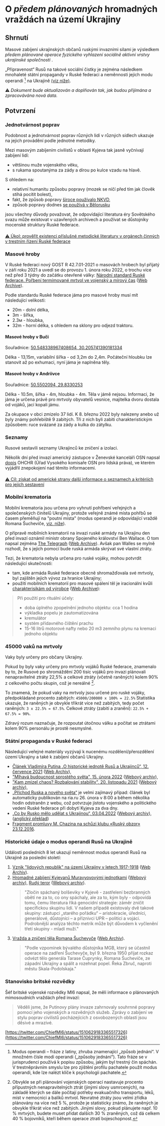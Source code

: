 # O *předem plánovaných* hromadných vraždách na území Ukrajiny

## Shrnutí

Masové zabíjení ukrajinských občanů ruskými invazními silami je výsledkem *předem plánované operace fyzického vyhlazení sociálně aktivní vrstvy ukrajinské společnosti* .

„Připravenost“ Rusů na takové sociální čistky je zejména následkem mnohaleté státní propagandy v Ruské federaci a neměnnosti jejich modu operandi [^1] na Ukrajině [(viz níže)](Cleansing.md#%D0%B4%D0%B5%D1%80%D0%B6%D0%B0%D0%B2%D0%BD%D0%B0-%D0%BF%D1%80%D0%BE%D0%BF%D0%B0%D0%B3%D0%B0%D0%BD%D0%B4%D0%B0-%D0%B2-%D1%80%D1%84).

⚠️ *Dokument bude aktualizován a doplňován tak, jak budou přijímána a zpracovávána nová data.*

## Potvrzení

### Jednotvárnost poprav

Podobnost a jednotvárnost poprav různých lidí v různých sídlech ukazuje na jejich provádění podle jednotné metodiky.

Mezi masovým zabíjením civilistů v oblasti Kyjeva tak jasně vyčnívají zabíjení lidí:

- většinou muže vojenského věku,
- s rukama spoutanýma za zády a dírou po kulce vzadu na hlavě.

S ohledem na:

- relativní humanitu způsobu popravy (mozek se ničí před tím jak člověk stíhá pocítit bolest),
- fakt, že způsob popravy [široce používalo NKVD](https://twitter.com/Churchill_N1/status/606656825774194690),
- způsob popravy dodnes [se používá v Bělorusku](https://en.wikipedia.org/wiki/Capital_punishment_in_Belarus#Method)

jsou všechny důvody považovat, že odpovídající literatura éry Sovětského svazu může existovat v uzavřených archivech a používat se důstojníky mocenské struktury Ruské federace.

####

[⚠️ Úkol: prověřit existenci příslušné metodické literatury v orgánech činných v trestním řízení Ruské federace](https://github.com/zbroyar/mass_killings/issues/15)

### Masové hroby

V Ruské federaci nový GOST R 42.7.01-2021 o masovách hrobech byl přijatý v září roku 2021 a uvedl se do provozu 1. února roku 2022, o trochu více než před 3 týdny do začátku otevřené války: [Národní standard Ruské federace. Pořbení termímované mrtvol ve vojenský a mírový čas](https://docs.cntd.ru/document/1200180859) ([Web Archive](https://web.archive.org/web/20220402173717/https://docs.cntd.ru/document/1200180859)).

Podle standardu Ruské federace jáma pro masové hroby musí mít následující velikosti:

- 20m - dolní délka,
- 3m - šířka,
- 2.3м - hloubka,
- 32m - horní délka, s ohledem na sklony pro odjezd traktoru.

#### Masové hroby v Buči

Souřadnice: [50.548338967408654, 30.205741390181334](https://www.google.com/maps/place/50%C2%B032'54.0%22N+30%C2%B012'20.7%22E/@50.5484609,30.2058379,115m/data=!3m1!1e3!4m5!3m4!1s0x0:0x15cf9fe2434bd718!8m2!3d50.548339!4d30.2057414)

Délka - 13,15m, variabilní šířka - od 3,2m do 2,4m. Počáteční hloubku lze stanovit až po exhumaci, nyní jáma je naplněna těly.

#### Masové hroby v Andriivce

Souřadnice: [50.5502094, 29.8330253](https://www.google.com/maps/place/50%C2%B033'00.8%22N+29%C2%B049'58.9%22E/@50.5502835,29.8329207,115m/data=!3m1!1e3!4m5!3m4!1s0x0:0x8cd1f9f20a211e34!8m2!3d50.5502094!4d29.8330253)

Délka - 10.5m, šířka - 4m, hloubka - 4m. Těla v jámě nejsou. Informaci, že jáma je určena právě pro mrtvoly obyvatelů vesnice, majitelka dvoru dostala od vojáků, jací kopali jámu.

Za okupace v obci zmizelo 37 lidí. K 8. březnu 2022 byly nalezeny anebo už byly známy pohřebiště 9 zabitých. Tři z nich byli zabiti charakteristickým způsobem: ruce svázané za zády a kulka do zátylku.

### Seznamy

Rusové sestavili seznamy Ukrajinců ke zničení a izolaci.

Několik dní před invazí americký zástupce v Ženevské kanceláři OSN napsal [dopis](https://www.washingtonpost.com/context/read-u-s-letter-to-the-u-n-alleging-russia-is-planning-human-rights-abuses-in-ukraine/93a8d6a1-5b44-4ae8-89e5-cd5d328dd150/?itid=lk_inline_manual_4) OHCHR (Úřad Vysokého komisaře OSN pro lidská práva), ve kterém vyjádřil znepokojení nad těmito informacemi.

####

[⚠️ Cíl: získat od americké strany další informace o seznamech a kritériích pro jejich sestavení](https://github.com/zbroyar/mass_killings/issues/17)

### Mobilní krematoria

Mobilní krematoria jsou určena pro vyhnutí pohřbení veřejných a společenských činitelů Ukrajiny, protože veřejně známé místa pohřbů se časem přeměňují na "poutní místa" (modus operandi je odpovídající vraždě Romana Šucheviče, [viz. níže](Cleansing.md#%D0%B4%D0%B5%D1%80%D0%B6%D0%B0%D0%B2%D0%BD%D0%B0-%D0%BF%D1%80%D0%BE%D0%BF%D0%B0%D0%B3%D0%B0%D0%BD%D0%B4%D0%B0-%D0%B2-%D1%80%D1%84)).

O přípravě mobilních krematorií na invazi ruské armády na Ukrajinu den před invazí oznámil ministr obrany Spojeného království Ben Wallace. O tom napsal zejména [The Telegraph](https://www.telegraph.co.uk/world-news/2022/02/23/russia-deploys-mobile-crematorium-follow-troops-battle) ([Web Archive](https://web.archive.org/web/20220331033347/https://www.telegraph.co.uk/world-news/2022/02/23/russia-deploys-mobile-crematorium-follow-troops-battle)). Avšak pan Walles se mylně rozhodl, že s jejich pomocí bude ruská armáda skrývat své vlastní ztráty.

Tezi, že krematoria nebyla určena pro ruské vojáky, mohou potvrdit následující skutečnosti:

- tam, kde armáda Ruské federace obecně shromažďovala své mrtvoly, byl zajištěn jejich vývoz za hranice Ukrajiny;
- použití mobilních krematorií pro masové spálení těl je iracionální kvůli [charakterisikám od výrobce](http://turmalin.su/index.php?option=com_content&view=article&id=185&Itemid=331) ([Web Archive](https://web.archive.org/web/20220226133306/http://turmalin.su/index.php?option=com_content&view=article&id=185&Itemid=331)):

> Při použití pro rituální účely:
>
> - doba úplného zpopelnění jednoho objektu: cca 1 hodina
> - výkladka popelu je zautomatizována
> - kremulátor
> - systém přídavného čištění prachu
> - 15-16 litrů motorové nafty nebo 20 m3 zemního plynu na kremaci jednoho objektu

### 45000 vaků na mrtvoly

Vaky byly určeny pro občany Ukrajiny.

Pokud by byly vaky určeny pro mrtvoly vojáků Ruské federace, znamenalo by to, že Rusové po shromáždění 200 tisíc vojáků pro invazi plánovali nenapravitelné ztráty 22,5% a celkové ztráty (včetně raněných) kolem 90% z celkového počtu skupin, což je nereálné [^2].

To znamená, že pokud vaky na mrtvoly jsou určené pro ruské vojáky, předpokládané procento zabitých: `45000/200000 x 100% = 22.5%`  Statistika ukazuje, že raněných je obvykle třikrát více než zabitých, tedy počet raněných: `3 х 22.5% = 67.5%`. Celkové ztráty (zabití a zranění): `22.5% + 67.5% = 90%`.

Zdravý rozum naznačuje, že rozpoutat útočnou válku a počítat se ztrátami kolem 90% personálu je prostě nesmyslné.

### Státní propaganda v Ruské federaci

Následující veřejné materiály vyzývají k nucenému rozdělení/přerozdělení území Ukrajiny a také k zabíjení občanů Ukrajiny.

- [Článek Vladimíra Putina „O historické jednotě Rusů a Ukrajinců“, 12. července 2021](http://kremlin.ru/events/president/news/66181) ([Web Archiv](https://web.archive.org/web/20220331143857/http://kremlin.ru/events/president/news/66181)),
- ["Mlhavá budoucnost sprostého světa", 15. února 2022](https://actualcomment.ru/tumannoe-budushchee-pokhabnogo-mira-2202150925.html) ([Webový archiv](https://web.archive.org/web/20220324051406/https://actualcomment.ru/tumannoe-budushchee-pokhabnogo-mira-2202150925.html)),
- ["Kam zmizel chaos? Rozbalování stability", 20. listopadu 2021](https://actualcomment.ru/kuda-delsya-khaos-raspakovka-stabilnosti-2111201336.html) ([Webový archiv](https://web.archive.org/web/20220401131352/https://actualcomment.ru/kuda-delsya-khaos-raspakovka-stabilnosti-2111201336.html)),
- [„Příchod Ruska a nového světa“](https://web.archive.org/web/20220226051154/https://ria.ru/20220226/rossiya-1775162336.html) je velmi zajímavý případ: článek byl automaticky publikován na ria.ru 26. února v 8:00 a během několika hodin odstraněn z webu, což potvrzuje jistotu vojenského a politického vedení Ruské federace při dobytí Kyjeva za dva dny.
- [„Co by Rusko mělo udělat s Ukrajinou“, 03.04.2022](https://ria.ru/20220403/ukraina-1781469605.html) ([Webový archiv](https://web.archive.org/web/20220404140751/https://ria.ru/20220403/ukraina-1781469605.html)), ([anglický překlad](https://medium.com/@kravchenko_mm/what-should-russia-do-with-ukraine-translation-of-a-propaganda-article-by-a-russian-journalist-a3e92e3cb64))
- [Fragment promluvy M. Chazina na schůzi klubu «Ruský obzor» 23.12.2016](https://www.youtube.com/watch?v=njCjKWMy2n0&t=40s).

### Historické údaje o modus operandi Rusů na Ukrajině

Události posledních 8 let ukazují neměnnost modus operandi Rusů na Ukrajině za poslední století:

1. [Vznik "lidových republik" na území Ukrajiny v letech 1917-1918](https://uk.wikipedia.org/wiki/%D0%A0%D0%B0%D0%B4%D1%8F%D0%BD%D1%81%D1%8C%D0%BA%D0%BE-%D1%83%D0%BA%D1%80%D0%B0%D1%97%D0%BD%D1%81%D1%8C%D0%BA%D0%B0_%D0%B2%D1%96%D0%B9%D0%BD%D0%B0_(1917%E2%80%941921)#%D0%9D%D0%B0%D1%81%D1%82%D1%83%D0%BF_%D0%B1%D1%96%D0%BB%D1%8C%D1%88%D0%BE%D0%B2%D0%B8%D0%BA%D1%96%D0%B2) ([Web Archiv](https://web.archive.org/web/20220315084250/https://uk.wikipedia.org/wiki/%D0%A0%D0%B0%D0%B4%D1%8F%D0%BD%D1%81%D1%8C%D0%BA%D0%BE-%D1%83%D0%BA%D1%80%D0%B0%D1%97%D0%BD%D1%81%D1%8C%D0%BA%D0%B0_%D0%B2%D1%96%D0%B9%D0%BD%D0%B0_(1917%E2%80%941921)#%D0%9D%D0%B0%D1%81%D1%82%D1%83%D0%BF_%D0%B1%D1%96%D0%BB%D1%8C%D1%88%D0%BE%D0%B2%D0%B8%D0%BA%D1%96%D0%B2)).
2. [Hromadné zabíjení Kyjevanů Muravyovovými jednotkami](https://www.istpravda.com.ua/articles/2019/03/12/153809) ([Webový archiv](https://web.archive.org/web/20210807111953/https://www.istpravda.com.ua/articles/2019/03/12/153809/)), [Rudý teror](https://uk.wikipedia.org/wiki/%D0%A8%D1%82%D1%83%D1%80%D0%BC_%D0%9A%D0%B8%D1%94%D0%B2%D0%B0_(1918)#%D0%A7%D0%B5%D1%80%D0%B2%D0%BE%D0%BD%D0%B8%D0%B9_%D1%82%D0%B5%D1%80%D0%BE%D1%80) ([Webový archiv](https://web.archive.org/web/20220331221844/https://uk.wikipedia.org/wiki/%D0%A8%D1%82%D1%83%D1%80%D0%BC_%D0%9A%D0%B8%D1%94%D0%B2%D0%B0_(1918)#%D0%A7%D0%B5%D1%80%D0%B2%D0%BE%D0%BD%D0%B8%D0%B9_%D1%82%D0%B5%D1%80%D0%BE%D1%80)).
    > "Zločin spáchaný bolševiky v Kyjevě - zastřelení bezbranných obětí ne za to, co ony spáchaly, ale za to, kým byly - odpovídá tomu, čemu literatura říká genocidní strategie: záměr zničit specifickou skupinu lidí. V našem případě existovaly dvě takové skupiny: zástupci „starého pořádku“ – aristokracie, úředníci, generálové, důstojníci – a příznivci UPR – politici a vojáci. Podrobnější analýza těchto metrik může být důvodem k vyčlenění třetí skupiny - mladí muži."
3. [Vražda a zničení těla Romana Šuchevyče](https://ru.wikipedia.org/wiki/%D0%A8%D1%83%D1%85%D0%B5%D0%B2%D0%B8%D1%87,_%D0%A0%D0%BE%D0%BC%D0%B0%D0%BD_%D0%98%D0%BE%D1%81%D0%B8%D1%84%D0%BE%D0%B2%D0%B8%D1%87#%D0%A1%D0%BC%D0%B5%D1%80%D1%82%D1%8C) ([Web Archiv](https://web.archive.org/web/20220401020653/https://ru.wikipedia.org/wiki/%D0%A8%D1%83%D1%85%D0%B5%D0%B2%D0%B8%D1%87,_%D0%A0%D0%BE%D0%BC%D0%B0%D0%BD_%D0%98%D0%BE%D1%81%D0%B8%D1%84%D0%BE%D0%B2%D0%B8%D1%87#%D0%A1%D0%BC%D0%B5%D1%80%D1%82%D1%8C)).
    > "Podle vzpomínek bývalého důstojníka MGB, který se účastnil operace na zadření Šuchevyče, byl 9. března 1950 přijat rozkaz odvézt tělo generála Tarase Čuprynky, Romana Šucheviče, ze západní Ukrajiny a spálit a rozehnat popel. Řeka Zbruč, naproti městu Skala-Podolskaja."

### Stanovisko britské rozvědky

Šéf britské vojenské rozvědky MI6 napsal, že měli informace o plánovaných mimosoudních vraždách před invazí:

> Věděli jsme, že Putinovy plány invaze zahrnovaly souhrnné popravy pomocí jeho vojenských a rozvědných služeb. Zprávy o zabíjení ve stylu poprav civilistů pocházejících z osvobozených oblastí jsou děsivé a mrazivé.

[https://twitter.com/ChiefMI6/status/1510629183365517326](https://twitter.com/ChiefMI6/status/1510629183365517326)

[^ 1]: Modus operandi – fráze z latiny, zhruba znamenající „způsob jednání“. V množném čísle modi operandi („způsoby jednání“). Tato fráze se v jurisprudenci používá k popisu způsobu, jakým byl trestný čin spáchán. V trestněprávním smyslu lze pro zjištění profilu pachatele použít modus operandi, kde lze nalézt klíče k psychologii pachatele.

[^ 2]: Obvykle se při plánování vojenských operací nastavuje procento přípustných nenapravitelných ztrát (jinými slovy usmrcených), na základě kterých se dále počítají potřeby evakuačního transportu, léků, míst v nemocnici a balíků mrtvol. Nevratné ztráty jsou velmi zřídka plánovány na více než 5 %, protože je statisticky známo, že raněných je obvykle třikrát více než zabitých. Jinými slovy, pokud plánujete např. 10 % mrtvých, budete muset přidat dalších 30 % zraněných, což dá celkem 40 % bojovníků, kteří během operace ztratí bojeschopnost.
